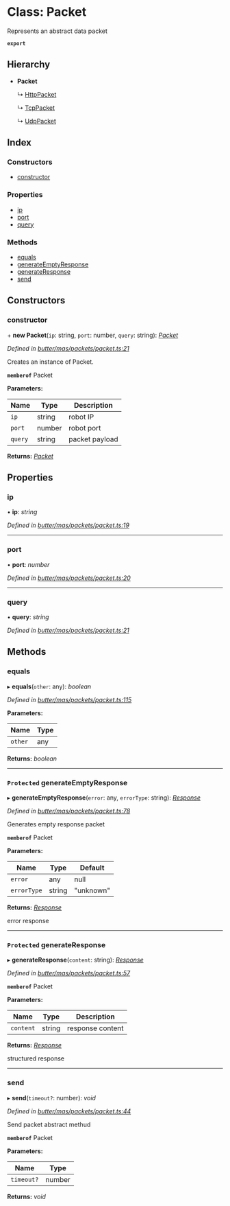 
# Class: Packet

Represents an abstract data packet

**`export`** 

## Hierarchy

* **Packet**

  ↳ [HttpPacket](_butter_mas_packets_packet_http_.httppacket.md)

  ↳ [TcpPacket](_butter_mas_packets_packet_tcp_.tcppacket.md)

  ↳ [UdpPacket](_butter_mas_packets_packet_udp_.udppacket.md)

## Index

### Constructors

* [constructor](_butter_mas_packets_packet_.packet.md#constructor)

### Properties

* [ip](_butter_mas_packets_packet_.packet.md#ip)
* [port](_butter_mas_packets_packet_.packet.md#port)
* [query](_butter_mas_packets_packet_.packet.md#query)

### Methods

* [equals](_butter_mas_packets_packet_.packet.md#equals)
* [generateEmptyResponse](_butter_mas_packets_packet_.packet.md#protected-generateemptyresponse)
* [generateResponse](_butter_mas_packets_packet_.packet.md#protected-generateresponse)
* [send](_butter_mas_packets_packet_.packet.md#send)

## Constructors

###  constructor

\+ **new Packet**(`ip`: string, `port`: number, `query`: string): *[Packet](_butter_mas_packets_packet_.packet.md)*

*Defined in [butter/mas/packets/packet.ts:21](https://github.com/butter-robotics/Butter.MAS.JavascriptAPI/blob/9120d4c/butter/mas/packets/packet.ts#L21)*

Creates an instance of Packet.

**`memberof`** Packet

**Parameters:**

Name | Type | Description |
------ | ------ | ------ |
`ip` | string | robot IP |
`port` | number | robot port |
`query` | string | packet payload |

**Returns:** *[Packet](_butter_mas_packets_packet_.packet.md)*

## Properties

###  ip

• **ip**: *string*

*Defined in [butter/mas/packets/packet.ts:19](https://github.com/butter-robotics/Butter.MAS.JavascriptAPI/blob/9120d4c/butter/mas/packets/packet.ts#L19)*

___

###  port

• **port**: *number*

*Defined in [butter/mas/packets/packet.ts:20](https://github.com/butter-robotics/Butter.MAS.JavascriptAPI/blob/9120d4c/butter/mas/packets/packet.ts#L20)*

___

###  query

• **query**: *string*

*Defined in [butter/mas/packets/packet.ts:21](https://github.com/butter-robotics/Butter.MAS.JavascriptAPI/blob/9120d4c/butter/mas/packets/packet.ts#L21)*

## Methods

###  equals

▸ **equals**(`other`: any): *boolean*

*Defined in [butter/mas/packets/packet.ts:115](https://github.com/butter-robotics/Butter.MAS.JavascriptAPI/blob/9120d4c/butter/mas/packets/packet.ts#L115)*

**Parameters:**

Name | Type |
------ | ------ |
`other` | any |

**Returns:** *boolean*

___

### `Protected` generateEmptyResponse

▸ **generateEmptyResponse**(`error`: any, `errorType`: string): *[Response](../interfaces/_butter_mas_packets_packet_.response.md)*

*Defined in [butter/mas/packets/packet.ts:78](https://github.com/butter-robotics/Butter.MAS.JavascriptAPI/blob/9120d4c/butter/mas/packets/packet.ts#L78)*

Generates empty response packet

**`memberof`** Packet

**Parameters:**

Name | Type | Default |
------ | ------ | ------ |
`error` | any | null |
`errorType` | string | "unknown" |

**Returns:** *[Response](../interfaces/_butter_mas_packets_packet_.response.md)*

error response

___

### `Protected` generateResponse

▸ **generateResponse**(`content`: string): *[Response](../interfaces/_butter_mas_packets_packet_.response.md)*

*Defined in [butter/mas/packets/packet.ts:57](https://github.com/butter-robotics/Butter.MAS.JavascriptAPI/blob/9120d4c/butter/mas/packets/packet.ts#L57)*

**`memberof`** Packet

**Parameters:**

Name | Type | Description |
------ | ------ | ------ |
`content` | string | response content |

**Returns:** *[Response](../interfaces/_butter_mas_packets_packet_.response.md)*

structured response

___

###  send

▸ **send**(`timeout?`: number): *void*

*Defined in [butter/mas/packets/packet.ts:44](https://github.com/butter-robotics/Butter.MAS.JavascriptAPI/blob/9120d4c/butter/mas/packets/packet.ts#L44)*

Send packet abstract methud

**`memberof`** Packet

**Parameters:**

Name | Type |
------ | ------ |
`timeout?` | number |

**Returns:** *void*
